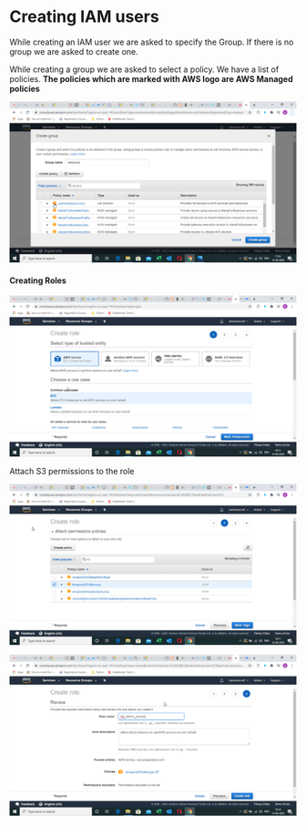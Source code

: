 # Creating IAM users

While creating an IAM user we are asked to specify the Group. If there is no group we are asked to create one.

While creating a group we are asked to select a policy. We have a list of policies. **The policies which are marked with AWS logo are AWS Managed policies**

![](../.gitbook/assets/image%20%28107%29.png)

#### Creating Roles

![](../.gitbook/assets/image%20%2893%29.png)

Attach S3 permissions to the role

![](../.gitbook/assets/image%20%2885%29.png)

![](../.gitbook/assets/image%20%2821%29.png)







